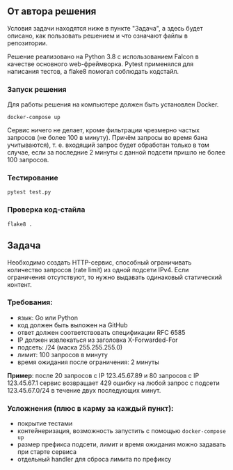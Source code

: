## От автора решения

Условия задачи находятся ниже в пункте "Задача", а здесь будет описано, как пользовать решением и что означают файлы в 
репозитории.

Решение реализовано на Python 3.8 с использованием Falcon в качестве основного web-фреймворка. Pytest применялся для написания 
тестов, а flake8 помогал соблюдать кодстайл.

### Запуск решения

Для работы решения на компьютере должен быть установлен Docker.

    docker-compose up
    
Сервис ничего не делает, кроме фильтрации чрезмерно частых запросов (не более 100 в минуту). Причём запросы во время 
бана учитываются), т. е. входящий запрос будет обработан только в том случае, если за последние 2 минуты с данной 
подсети пришло не более 100 запросов.


### Тестирование

    pytest test.py
    
### Проверка код-стайла

    flake8 .

## Задача

Необходимо создать HTTP-сервис, способный ограничивать количество запросов (rate limit) из одной подсети IPv4. Если ограничения отсутствуют, то нужно выдавать одинаковый статический контент.

### Требования:
- язык: Go или Python
- код должен быть выложен на GitHub
- ответ должен соответствовать спецификации RFC 6585
- IP должен извлекаться из заголовка X-Forwarded-For
- подсеть: /24 (маска 255.255.255.0)
- лимит: 100 запросов в минуту
- время ожидания после ограничения: 2 минуты

**Пример**: после 20 запросов с IP 123.45.67.89 и 80 запросов с IP 123.45.67.1 сервис возвращает 429 ошибку на любой запрос с подсети 123.45.67.0/24 в течение двух последующих минут.

### Усложнения (плюс в карму за каждый пункт):
- покрытие тестами
- контейнеризация, возможность запустить с помощью `docker-compose up`
- размер префикса подсети, лимит и время ожидания можно задавать при старте сервиса
- отдельный handler для сброса лимита по префиксу
